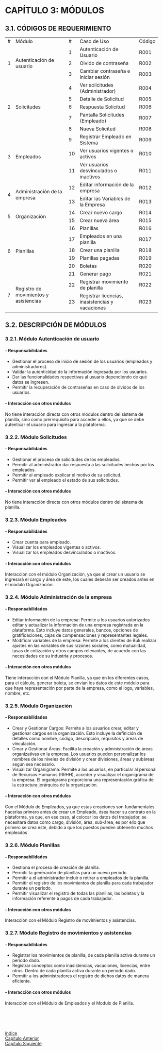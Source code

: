 # CAPÍTULO 3: MÓDULOS
## 3.1. CÓDIGOS DE REQUERIMIENTO

<table>
	<tbody>
		<tr>
			<td>#</td>
			<td>Módulo</td>
			<td>#</td>
			<td>Caso de Uso</td>
			<td>Código</td>
		</tr>
		<tr>
			<td rowspan="3">1</td>
			<td rowspan="3">Autenticación de usuario</td>
			<td>1</td>
			<td>Autenticación de Usuario</td>
			<td>R001</td>
		</tr>
		<tr>
			<td>2</td>
			<td>Olvido de contraseña</td>
			<td>R002</td>
		</tr>
		<tr>
			<td>3</td>
			<td>Cambiar contraseña e iniciar sesión</td>
			<td>R003</td>
		</tr>
		<tr>
			<td rowspan="5">2</td>
			<td rowspan="5">Solicitudes</td>
			<td>4</td>
			<td>Ver solicitudes (Administrador)</td>
			<td>R004</td>
		</tr>
		<tr>
			<td>5</td>
			<td>Detalle de Solicitud</td>
			<td>R005</td>
		</tr>
		<tr>
			<td>6</td>
			<td>Respuesta Solicitud</td>
			<td>R006</td>
		</tr>
		<tr>
			<td>7</td>
			<td>Pantalla Solicitudes (Empleado)</td>
			<td>R007</td>
		</tr>
		<tr>
			<td>8</td>
			<td>Nueva Solicitud</td>
			<td>R008</td>
		</tr>
		<tr>
			<td rowspan="3">3</td>
			<td rowspan="3">Empleados</td>
			<td>9</td>
			<td>Registrar Empleado en Sistema</td>
			<td>R009</td>
		</tr>
		<tr>
			<td>10</td>
			<td>Ver usuarios vigentes o activos</td>
			<td>R010</td>
		</tr>
		<tr>
			<td>11</td>
			<td>Ver usuarios desvinculados o inactivos</td>
			<td>R011</td>
		</tr>
		<tr>
			<td rowspan="2">4</td>
			<td rowspan="2">Administración de la empresa</td>
			<td>12</td>
			<td>Editar información de la empresa</td>
			<td>R012</td>
		</tr>
		<tr>
			<td>13</td>
			<td>Editar las Variables de la Empresa</td>
			<td>R013</td>
		</tr>
		<tr>
			<td rowspan="2">5</td>
			<td rowspan="2">Organización</td>
			<td>14</td>
			<td>Crear nuevo cargo</td>
			<td>R014</td>
		</tr>
		<tr>
			<td>15</td>
			<td>Crear nueva área</td>
			<td>R015</td>
		</tr>
		<tr>
			<td rowspan="6">6</td>
			<td rowspan="6">Planillas</td>
			<td>16</td>
			<td>Planillas</td>
			<td>R016</td>
		</tr>
		<tr>
			<td>17</td>
			<td>Empleados en una planilla</td>
			<td>R017</td>
		</tr>
		<tr>
			<td>18</td>
			<td>Crear una planilla</td>
			<td>R018</td>
		</tr>
		<tr>
			<td>19</td>
			<td>Planillas pagadas</td>
			<td>R019</td>
		</tr>
		<tr>
			<td>20</td>
			<td>Boletas </td>
			<td>R020</td>
		</tr>
		<tr>
			<td>21</td>
			<td>Generar pago</td>
			<td>R021</td>
		</tr>
		<tr>
			<td rowspan="2">7</td>
			<td rowspan="2">Registro de movimientos y asistencias</td>
			<td>22</td>
			<td>Registrar movimiento de planilla</td>
			<td>R022</td>
		</tr>
		<tr>
			<td>23</td>
			<td>Registrar licencias, inasistencias y vacaciones</td>
			<td>R023</td>
		</tr>
	</tbody>
</table>

## 3.2. DESCRIPCIÓN DE MÓDULOS
### 3.2.1. Módulo Autenticación de usuario 
#### - Responsabilidades
- Gestionar el proceso de inicio de sesión de los usuarios (empleados y administradores).
- Validar la autenticidad de la información ingresada por los usuarios.
- Dar las funcionalidades respectivas al usuario dependiendo de qué datos se ingresen.
- Permitir la recuperación de contraseñas en caso de olvidos de los usuarios.
#### - Interacción con otros módulos
No tiene interacción directa con otros módulos dentro del sistema de planilla, sino como prerrequisito para acceder a ellos, ya que se debe autenticar el usuario para ingresar a la plataforma.
### 3.2.2. Módulo Solicitudes
#### - Responsabilidades
- Gestionar el proceso de solicitudes de los empleados.
- Permitir al administrador dar respuesta a las solicitudes hechos por los empleados.
- Permitir al empleado explicar el motivo de su solicitud.
- Permitir ver al empleado el estado de sus solicitudes.
#### - Interacción con otros módulos
No tiene interacción directa con otros módulos dentro del sistema de planilla.
### 3.2.3. Módulo Empleados
#### - Responsabilidades
- Crear cuenta para empleado.
- Visualizar los empleados vigentes o activos.
- Visualizar los empleados desvinculados o inactivos.
#### - Interacción con otros módulos
Interacción con el módulo Organización, ya que al crear un usuario se ingresará el cargo y área de este, los cuales deberán ser creados antes en el módulo Organización.
### 3.2.4. Módulo Administración de la empresa
#### - Responsabilidades
- Editar información de la empresa: Permite a los usuarios autorizados editar y actualizar la información de una empresa registrada en la plataforma. Esto incluye datos generales, bancos, opciones de gratificaciones, cajas de compensaciones y representantes legales.
- Modificar variables de la empresa: Permite a los clientes de Buk realizar ajustes en las variables de sus razones sociales, como mutualidad, tasas de cotización y otros campos relevantes, de acuerdo con las necesidades de su industria y procesos.
#### - Interacción con otros módulos
Tiene interacción con el Módulo Planilla, ya que en los diferentes casos, para el cálculo, generar boleta, se envían los datos de este módulo para que haya representación por parte de la empresa, como el logo, variables, nombre, etc.
### 3.2.5. Módulo Organización
#### - Responsabilidades
- Crear y Gestionar Cargos: Permite a los usuarios crear, editar y gestionar cargos en la organización. Esto incluye la definición de detalles como nombre, código, descripción, requisitos y áreas de vinculación.
- Crear y Gestionar Áreas: Facilita la creación y administración de áreas organizativas en la empresa. Los usuarios pueden personalizar los nombres de los niveles de división y crear divisiones, áreas y subáreas según sea necesario.
- Visualizar Organigrama: Permite a los usuarios, en particular al personal de Recursos Humanos (RRHH), acceder y visualizar el organigrama de la empresa. El organigrama proporciona una representación gráfica de la estructura jerárquica de la organización.
#### - Interacción con otros módulos
Con el Módulo de Empleados, ya que estas creaciones son fundamentales hacerlas primero antes de crear un Empleado, ósea hacer su contrato en la plataforma, ya que, en ese caso, al colocar los datos del trabajador, se necesitará datos como cargo, división, área, sub-área, es por ello que primero se crea este, debido a que los puestos pueden obtenerlo muchos empleados
### 3.2.6. Módulo Planillas
#### - Responsabilidades
- Gestiona el proceso de creación de planilla.
- Permitir la generación de planillas para un nuevo periodo.
- Permitir a el administrador incluir o retirar a empleados de la planilla.
- Permitir el registro de los movimientos de planilla para cada trabajador durante un periodo.
- Permitir visualizar el registro de todas las planillas, las boletas y la información referente a pagos
de cada trabajador.
#### - Interacción con otros módulos
Interacción con el Módulo Registro de movimientos y asistencias.
### 3.2.7. Módulo Registro de movimientos y asistencias
#### - Responsabilidades
- Registrar los movimientos de planilla, de cada planilla activa durante un periodo dado.
- Registrar conceptos como inasistencias, vacaciones, licencias, entre otros. Dentro de cada
planilla activa durante un periodo dado.
- Permitir a los administradores el registro de dichos datos de manera eficiente.
#### - Interacción con otros módulos
Interacción con el Módulo de Empleados y el Modulo de Planilla.


<br><br><br><br>
[índice](https://github.com/JordanLau21/DBD-Grupo2---23-2/blob/main/MONOGRAF%C3%8DA/Cap%C3%ADtulo%2000%3A%20Presentaci%C3%B3n.md)
<br>
[Capítulo Anterior](https://github.com/JordanLau21/DBD-Grupo2---23-2/blob/main/MONOGRAF%C3%8DA/Cap%C3%ADtulo%2002%3A%20Requerimientos.md)
<br>
[Capítulo Siguiente](https://github.com/JordanLau21/DBD-Grupo2---23-2/blob/main/MONOGRAF%C3%8DA/Cap%C3%ADtulo%2004%3A%20Prototipo.md)

